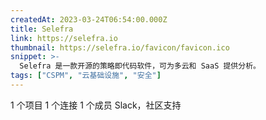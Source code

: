 ```yaml
---
createdAt: 2023-03-24T06:54:00.000Z
title: Selefra
link: https://selefra.io
thumbnail: https://selefra.io/favicon/favicon.ico
snippet: >-
  Selefra 是一款开源的策略即代码软件，可为多云和 SaaS 提供分析。
tags: ["CSPM", "云基础设施", "安全"]
---
```

1 个项目
1 个连接
1 个成员
Slack，社区支持